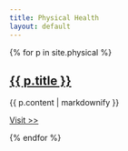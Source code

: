 ```yaml
---
title: Physical Health
layout: default
---
```

{% for p in site.physical %}
  <h2><a href="{{ p.ext_url }}">{{ p.title }}</a></h2>
  <p>{{ p.content | markdownify }}</p>
  <p><a href="{{ p.ext_url }}">Visit &gt;&gt;</a></p>
{% endfor %}
